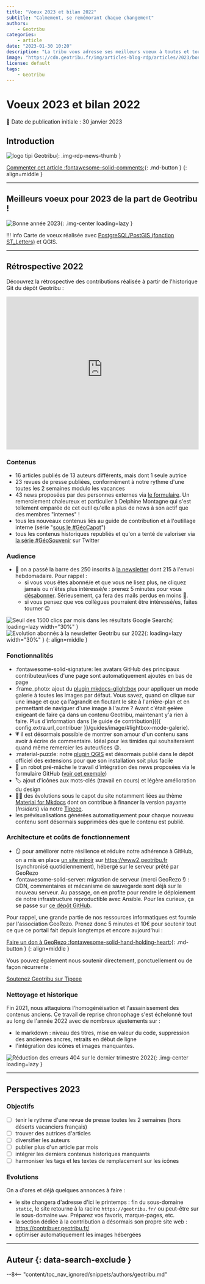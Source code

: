 ```yaml
---
title: "Voeux 2023 et bilan 2022"
subtitle: "Calmement, se remémorant chaque changement"
authors:
    - Geotribu
categories:
    - article
date: "2023-01-30 10:20"
description: "La tribu vous adresse ses meilleurs voeux à toutes et tous les visiteurs du géotipi. Petit retour sur 2022 pour attaquer au mieux 2023."
image: "https://cdn.geotribu.fr/img/articles-blog-rdp/articles/2023/bonne_annee/geotribu_2023.png"
license: default
tags:
    - Geotribu
---
```


# Voeux 2023 et bilan 2022

:calendar: Date de publication initiale : 30 janvier 2023

## Introduction

![logo tipi Geotribu](https://cdn.geotribu.fr/img/internal/charte/geotribu_logo_tipi_seul_carre.png){: .img-rdp-news-thumb }

[Commenter cet article :fontawesome-solid-comments:](#__comments){: .md-button }
{: align=middle }

----

## Meilleurs voeux pour 2023 de la part de Geotribu !

![Bonne année 2023](https://cdn.geotribu.fr/img/articles-blog-rdp/articles/2023/bonne_annee/geotribu_2023.png "Bonne année 2023"){: .img-center loading=lazy }

!!! info
    Carte de voeux réalisée avec [PostgreSQL/PostGIS (fonction ST_Letters)](https://www.crunchydata.com/blog/fun-with-letters-in-postgis-33) et QGIS.

----

## Rétrospective 2022

Découvrez la rétrospective des contributions réalisée à partir de l'historique Git du dépôt Geotribu :

<iframe width="100%" height="400" src="https://www.youtube-nocookie.com/embed/mbDAz9aAVW8" title="YouTube video player" frameborder="0" allow="accelerometer; autoplay; clipboard-write; encrypted-media; gyroscope; picture-in-picture; web-share" allowfullscreen></iframe>

### Contenus

- 16 articles publiés de 13 auteurs différents, mais dont 1 seule autrice
- 23 revues de presse publiées, conformément à notre rythme d'une toutes les 2 semaines modulo les vacances
- 43 news proposées par des personnes externes via [le formulaire](https://github.com/geotribu/website/issues/new?assignees=Guts&labels=contribution+externe%2Crdp%2Ctriage&template=RDP_NEWS.yml). Un remerciement chaleureux et particulier à Delphine Montagne qui s'est tellement emparée de cet outil qu'elle a plus de news à son actif que des membres "internes" !
- tous les nouveaux contenus liés au guide de contribution et à l'outillage interne (série "[sous le #GéoCapot](https://twitter.com/hashtag/G%C3%A9oCapot?src=hashtag_click&f=live)")
- tous les contenus historiques republiés et qu'on a tenté de valoriser via [la série #GéoSouvenir](https://twitter.com/hashtag/G%C3%A9oSouvenir?src=hashtag_click&f=live) sur Twitter

### Audience

- :incoming_envelope: on a passé la barre des 250 inscrits à [la newsletter](/newsletter/signup/) dont 215 à l'envoi hebdomadaire. Pour rappel :
    - si vous vous êtes abonné/e et que vous ne lisez plus, ne cliquez jamais ou n'êtes plus intéressé/e : prenez 5 minutes pour vous [désabonner](https://geotribu.us5.list-manage.com/unsubscribe/post). Sérieusement, ça fera des mails perdus en moins :pray:.
    - si vous pensez que vos collègues pourraient être intéressé/es, faites tourner :wink:

![Seuil des 1500 clics par mois dans les résultats Google Search](https://cdn.geotribu.fr/img/articles-blog-rdp/articles/2023/bonne_annee/seo_google_search_1500_mois.webp){: loading=lazy width="30%" } ![Evolution abonnés à la newsletter Geotribu sur 2022](https://cdn.geotribu.fr/img/articles-blog-rdp/articles/2023/bonne_annee/newsletter_mailchimp_1_an_apres.webp){: loading=lazy width="30%" }
{: align=middle }

### Fonctionnalités

- :fontawesome-solid-signature: les avatars GitHub des principaux contributeur/ices d'une page sont automatiquement ajoutés en bas de page
- :frame_photo: ajout du [plugin mkdocs-glightbox](https://blueswen.github.io/mkdocs-glightbox/) pour appliquer un mode galerie à toutes les images par défaut. Vous savez, quand on clique sur une image et que ça l'agrandit en floutant le site à l'arrière-plan et en permettant de naviguer d'une image à l'autre ? Avant c'était ~~galère~~ exigeant de faire ça dans un contenu Geotribu, maintenant y'a rien à faire. Plus d'information dans [le guide de contribution]({{ config.extra.url_contribuer }}/guides/image/#lightbox-mode-galerie).
- :heartpulse: il est désormais possible de montrer son amour d'un contenu sans avoir à écrire de commentaire. Idéal pour les timides qui souhaiteraient quand même remercier les auteur/ices :wink:.
- :material-puzzle: notre [plugin QGIS](https://plugins.qgis.org/plugins/qtribu/) est désormais publié dans le dépôt officiel des extensions pour que son installation soit plus facile
- :robot: un robot pré-mâche le travail d'intégration des news proposées via le formulaire GitHub ([voir cet exemple](https://github.com/geotribu/website/issues/703#issuecomment-1256246426))
- :label: ajout d'icônes aux mots-clés (travail en cours) et légère amélioration du design
- :factory_worker: des évolutions sous le capot du site notamment liées au thème [Material for Mkdocs](https://squidfunk.github.io/mkdocs-material/insiders/) dont on contribue à financer la version payante (*Insiders*) via notre [Tipeee](https://fr.tipeee.com/geotribu).
- les prévisualisations générées automatiquement pour chaque nouveau contenu sont désormais supprimées dès que le contenu est publié.

### Architecture et coûts de fonctionnement

- :mirror: pour améliorer notre résilience et réduire notre adhérence à GitHub, on a mis en place [un site miroir](https://fr.wikipedia.org/wiki/Site_miroir#Nom_de_domaine) sur <https://www2.geotribu.fr> (synchronisé quotidiennement), hébergé sur le serveur prêté par GeoRezo
- :fontawesome-solid-server: migration de serveur (merci GeoRezo !) : CDN, commentaires et mécanisme de sauvegarde sont déjà sur le nouveau serveur. Au passage, on en profite pour rendre le déploiement de notre infrastructure reproductible avec Ansible. Pour les curieux, ça se passe sur [ce dépôt GitHub](https://github.com/geotribu/infra).

Pour rappel, une grande partie de nos ressources informatiques est fournie par l'association GeoRezo. Prenez donc 5 minutes et 10€ pour soutenir tout ce que ce portail fait depuis longtemps et encore aujourd'hui :

[Faire un don à GeoRezo :fontawesome-solid-hand-holding-heart:](https://www.helloasso.com/associations/georezo-le-portail-geomatique/formulaires/1/widget){: .md-button }
{: align=middle }

Vous pouvez également nous soutenir directement, ponctuellement ou de façon récurrente :

<a href="https://fr.tipeee.com/geotribu" class="tipeee-project-cart-iframe" data-orientation="grid" data-rewards="1">Soutenez Geotribu sur Tipeee</a>

### Nettoyage et historique

Fin 2021, nous attaquions l'homogénéisation et l'assainissement des contenus anciens. Ce travail de reprise chronophage s'est échelonné tout au long de l'année 2022 avec de nombreux ajustements sur :

- le markdown : niveau des titres, mise en valeur du code, suppression des anciennes ancres, retraits en début de ligne
- l'intégration des icônes et images manquantes.

![Réduction des erreurs 404 sur le dernier trimestre 2022](https://cdn.geotribu.fr/img/articles-blog-rdp/articles/2023/bonne_annee/seo_404_nettoyage_2023.webp){: .img-center loading=lazy }

----

## Perspectives 2023

### Objectifs

- [ ] tenir le rythme d'une revue de presse toutes les 2 semaines (hors déserts vacanciers français)
- [ ] trouver des autrices d'articles
- [ ] diversifier les auteurs
- [ ] publier plus d'un article par mois
- [ ] intégrer les derniers contenus historiques manquants
- [ ] harmoniser les tags et les textes de remplacement sur les icônes

### Evolutions

On a d'ores et déjà quelques annonces à faire :

- le site changera d'adresse d'ici le printemps : fin du sous-domaine `static`, le site retourne à la racine `https://geotribu.fr/` ou peut-être sur le sous-domaine `www`. Préparez vos favoris, marque-pages, etc.
- la section dédiée à la contribution a désormais son propre site web : <https://contribuer.geotribu.fr/>
- optimiser automatiquement les images hébergées

----

## Auteur {: data-search-exclude }

--8<-- "content/toc_nav_ignored/snippets/authors/geotribu.md"
